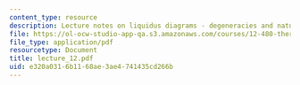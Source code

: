 ```yaml
---
content_type: resource
description: Lecture notes on liquidus diagrams - degeneracies and natural examples.
file: https://ol-ocw-studio-app-qa.s3.amazonaws.com/courses/12-480-thermodynamics-for-geoscientists-fall-2006/e320a0316b1168ae3ae4741435cd266b_lecture_12.pdf
file_type: application/pdf
resourcetype: Document
title: lecture_12.pdf
uid: e320a031-6b11-68ae-3ae4-741435cd266b
---
```


